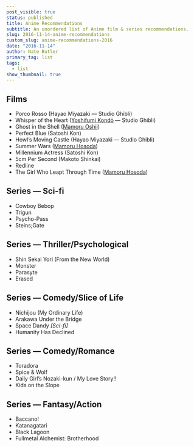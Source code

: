 ```yaml
---
post_visible: true
status: published
title: Anime Recommendations
subtitle: An unordered list of Anime film & series recommendations.
slug: 2016-11-14-anime-recommendations
custom_slug: anime-recommendations-2016
date: "2016-11-14"
author: Nate Butler
primary_tag: list
tags:
  - list
show_thumbnail: true
---
```


<h2><strong>Films</strong></h2><ul><li>Porco Rosso (Hayao Miyazaki — Studio Ghibli)</li><li>Whisper of the Heart (<a href="https://www.google.com/search?newwindow=1&espv=2&biw=1274&bih=685&q=Yoshifumi+Kond%C5%8D&stick=H4sIAAAAAAAAAOPgE-LSz9U3sMw2STGuVOIEsc0N04sKtcSyk6300zJzcsGEVUpmUWpySX4RAFXdA0wxAAAA&sa=X&ved=0ahUKEwii5M_nrarQAhViImMKHdAdBQoQmxMInQEoATAW">Yoshifumi Kondō</a> — Studio Ghibli)</li><li>Ghost in the Shell (<a href="https://www.google.com/search?newwindow=1&sa=X&biw=1274&bih=685&q=Mamoru+Oshii&stick=H4sIAAAAAAAAAOPgE-LSz9U3MMyuSokvU-IEsytzzaq0xLKTrfTTMnNywYRVSmZRanJJfhEAVHqj2jEAAAA&ved=0ahUKEwj_wZeHrqrQAhVJKGMKHTV5BcIQmxMIqgEoATAR">Mamoru Oshii</a>)</li><li>Perfect Blue (Satoshi Kon)</li><li>Howl’s Moving Castle (Hayao Miyazaki — Studio Ghibli)</li><li>Summer Wars (<a href="https://en.wikipedia.org/wiki/Mamoru_Hosoda">Mamoru Hosoda</a>)</li><li>Millennium Actress (Satoshi Kon)</li><li>5cm Per Second (Makoto Shinkai)</li><li>Redline</li><li>The Girl Who Leapt Through Time (<a href="https://en.wikipedia.org/wiki/Mamoru_Hosoda">Mamoru Hosoda</a>)</li></ul><h2><strong>Series — Sci-fi</strong></h2><ul><li>Cowboy Bebop</li><li>Trigun</li><li>Psycho-Pass</li><li>Steins;Gate</li></ul><h2><strong>Series — Thriller/Psychological</strong></h2><ul><li>Shin Sekai Yori (From the New World)</li><li>Monster</li><li>Parasyte</li><li>Erased</li></ul><h2><strong>Series — Comedy/Slice of Life</strong></h2><ul><li>Nichijou (My Ordinary Life)</li><li>Arakawa Under the Bridge</li><li>Space Dandy <em>[Sci-fi]</em></li><li>Humanity Has Declined</li></ul><h2><strong>Series — Comedy/Romance</strong></h2><ul><li>Toradora</li><li>Spice &amp; Wolf</li><li>Daily Girl’s Nozaki-kun / My Love Story!!</li><li>Kids on the Slope</li></ul><h2><strong>Series — Fantasy/Action</strong></h2><ul><li>Baccano!</li><li>Katanagatari</li><li>Black Lagoon</li><li>Fullmetal Alchemist: Brotherhood</li></ul><p>‍</p>
